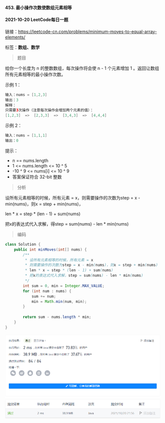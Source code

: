 #### 453. 最小操作次数使数组元素相等

#### 2021-10-20 LeetCode每日一题

链接：https://leetcode-cn.com/problems/minimum-moves-to-equal-array-elements/

标签：**数组、数学**

> 题目

给你一个长度为 n 的整数数组，每次操作将会使 n - 1 个元素增加 1 。返回让数组所有元素相等的最小操作次数。

示例 1：

```java
输入：nums = [1,2,3]
输出：3
解释：
只需要3次操作（注意每次操作会增加两个元素的值）：
[1,2,3]  =>  [2,3,3]  =>  [3,4,3]  =>  [4,4,4]
```

示例 2：

```java
输入：nums = [1,1,1]
输出：0
```


提示：

- n == nums.length
- 1 <= nums.length <= 10 ^ 5
- -10 ^ 9 <= nums[i] <= 10 ^ 9
- 答案保证符合 32-bit 整数

> 分析

设所有元素相等的时候，所有元素 = x，则需要操作的次数为step = x - min(nums)，则x = step + min(nums)，

len * x = step * (len - 1) + sum(nums)

把x的表达式代入求解，得step = sum(nums) - len * min(nums)

> 编码

```java
class Solution {
    public int minMoves(int[] nums) {
        /**
         * 设所有元素相等的时候，所有元素 = x
         * 则需要操作的次数为step = x - min(nums)，则x = step + min(nums)
         * len * x = step * (len - 1) + sum(nums)
         * 把x的表达式代入求解，step = sum(nums) - len * min(nums)
         */
        int sum = 0, min = Integer.MAX_VALUE;
        for (int num : nums) {
            sum += num;
            min = Math.min(num, min);
        }

        return sum - nums.length * min;
    }
}
```

![image-20211020215643800](453.最小操作次数使数组元素相等.assets/image-20211020215643800.png)
